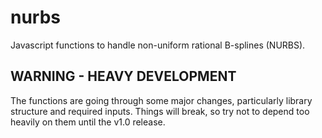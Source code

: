 # nurbs
Javascript functions to handle non-uniform rational B-splines (NURBS).

## WARNING - HEAVY DEVELOPMENT

The functions are going through some major changes, particularly library structure and required inputs. Things will break, so try not to depend too heavily on them until the v1.0 release.
